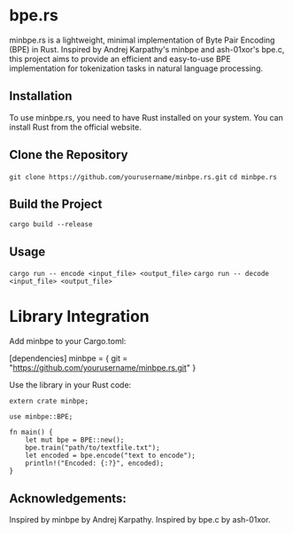 # bpe.rs
minbpe.rs is a lightweight, minimal implementation of Byte Pair Encoding (BPE) in Rust. Inspired by Andrej Karpathy's minbpe and ash-01xor's bpe.c, this project aims to provide an efficient and easy-to-use BPE implementation for tokenization tasks
in natural language processing.

## Installation
To use minbpe.rs, you need to have Rust installed on your system. You can install Rust from the official website.

## Clone the Repository

`git clone https://github.com/yourusername/minbpe.rs.git`
`cd minbpe.rs`

## Build the Project
`cargo build --release`

## Usage
`cargo run -- encode <input_file> <output_file>`
`cargo run -- decode <input_file> <output_file>`

# Library Integration
Add minbpe to your Cargo.toml:

[dependencies]
minbpe = { git = "https://github.com/yourusername/minbpe.rs.git" }

Use the library in your Rust code:
```
extern crate minbpe;

use minbpe::BPE;

fn main() {
    let mut bpe = BPE::new();
    bpe.train("path/to/textfile.txt");
    let encoded = bpe.encode("text to encode");
    println!("Encoded: {:?}", encoded);
}
```
## Acknowledgements:
Inspired by minbpe by Andrej Karpathy.
Inspired by bpe.c by ash-01xor.
